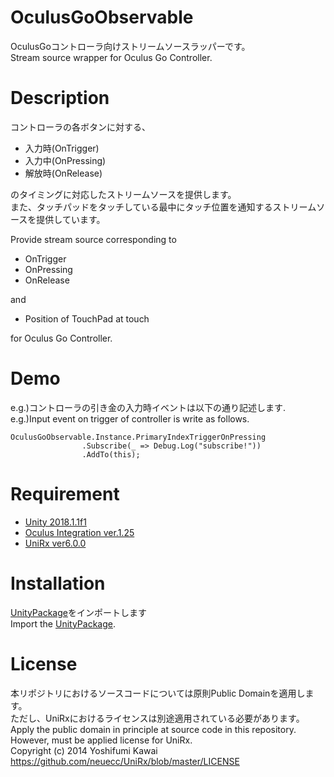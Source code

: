 # OculusGoObservable
OculusGoコントローラ向けストリームソースラッパーです。  
Stream source wrapper for Oculus Go Controller.

# Description
コントローラの各ボタンに対する、  
* 入力時(OnTrigger)
* 入力中(OnPressing)
* 解放時(OnRelease)  

のタイミングに対応したストリームソースを提供します。  
また、タッチパッドをタッチしている最中にタッチ位置を通知するストリームソースを提供しています。

Provide stream source corresponding to  
* OnTrigger
* OnPressing
* OnRelease

and  
* Position of TouchPad at touch

for Oculus Go Controller.  

# Demo
e.g.)コントローラの引き金の入力時イベントは以下の通り記述します.  
e.g.)Input event on trigger of controller is write as follows.

```
OculusGoObservable.Instance.PrimaryIndexTriggerOnPressing
                .Subscribe(_ => Debug.Log("subscribe!"))
                .AddTo(this);
```


# Requirement
* [Unity 2018.1.1f1](https://unity3d.com/jp/get-unity/download/archive)
* [Oculus Integration ver.1.25](https://assetstore.unity.com/packages/tools/integration/oculus-integration-82022?aid=1011lGbg&utm_source=aff)
* [UniRx ver6.0.0](https://github.com/neuecc/UniRx)

# Installation
[UnityPackage](https://github.com/nemak1d/OculusGoObservable/blob/master/OculusGoObservable_v100.unitypackage)をインポートします  
Import the [UnityPackage](https://github.com/nemak1d/OculusGoObservable/blob/master/OculusGoObservable_v100.unitypackage).

# License
本リポジトリにおけるソースコードについては原則Public Domainを適用します。  
ただし、UniRxにおけるライセンスは別途適用されている必要があります。  
Apply the public domain in principle at source code in this repository.  
However, must be applied license for UniRx.  
Copyright (c) 2014 Yoshifumi Kawai https://github.com/neuecc/UniRx/blob/master/LICENSE
